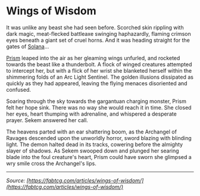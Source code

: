 # Wings of Wisdom

It was unlike any beast she had seen before. Scorched skin rippling with dark magic, meat-flecked battleaxe swinging haphazardly, flaming crimson eyes beneath a giant set of cruel horns. And it was heading straight for the gates of [Solana](../../world-of-rathe/solana/solana.md)...

[Prism](../../heroes-of-rathe/prism-about.md) leaped into the air as her gleaming wings unfurled, and rocketed towards the beast like a thunderbolt. A flock of winged creatures attempted to intercept her, but with a flick of her wrist she blanketed herself within the shimmering folds of an Arc Light Sentinel. The golden illusions dissipated as quickly as they had appeared, leaving the flying menaces disoriented and confused.

Soaring through the sky towards the gargantuan charging monster, Prism felt her hope sink. There was no way she would reach it in time. She closed her eyes, heart thumping with adrenaline, and whispered a desperate prayer. Sekem answered her call.

The heavens parted with an ear shattering boom, as the Archangel of Ravages descended upon the unworldly horror, sword blazing with blinding light. The demon halted dead in its tracks, cowering before the almighty slayer of shadows. As Sekem swooped down and plunged her searing blade into the foul creature's heart, Prism could have sworn she glimpsed a wry smile cross the Archangel's lips.

---

_Source: [https://fabtcg.com/articles/wings-of-wisdom/](https://fabtcg.com/articles/wings-of-wisdom/)_
